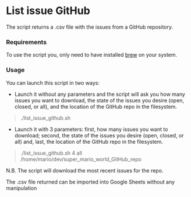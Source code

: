 # List issue GitHub

The script returns a .csv file with the issues from a GitHub repository.

### Requirements
To use the script you, only need to have installed [brew](https://brew.sh/) on your system.

### Usage
You can launch this script in two ways:
- Launch it without any parameters and the script will ask you how many issues you want to download, the state of the issues you desire (open, closed, or all), and the location of the GitHub repo in the filesystem.
> ./list_issue_github.sh
- Launch it with 3 parameters: first, how many issues you want to download; second, the state of the issues you desire (open, closed, or all) and, last, the location of the GitHub repo in the filesystem.
> ./list_issue_github.sh 4 all /home/mario/dev/super_mario_world_GitHub_repo

N.B. The script will download the most recent issues for the repo.

The .csv file returned can be imported into Google Sheets without any manipulation